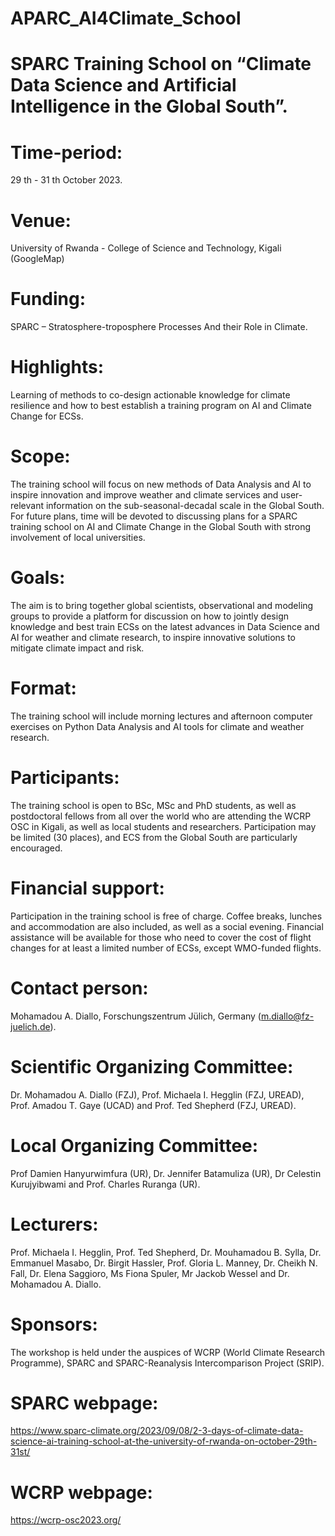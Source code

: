 # APARC_AI4Climate_School
# SPARC Training School on “Climate Data Science and Artificial Intelligence in the Global South”.

# Time-period: 
29 th - 31 th October 2023.
# Venue: 
University of Rwanda - College of Science and Technology, Kigali (GoogleMap)
# Funding: 
SPARC – Stratosphere-troposphere Processes And their Role in Climate.
# Highlights: 
Learning of methods to co-design actionable knowledge for climate resilience and how to best establish a training program on AI and Climate Change for ECSs.

# Scope: 
The training school will focus on new methods of Data Analysis and AI to inspire innovation and improve weather and climate services and user-relevant information on the sub-seasonal-decadal scale in the Global South. For future plans, time will be devoted to discussing plans for a SPARC training school on AI and Climate Change in the Global South with strong involvement of local universities.

# Goals:
The aim is to bring together global scientists, observational and modeling groups to provide a platform for discussion on how to jointly design knowledge and best train ECSs on the latest advances in Data Science and AI for weather and climate research, to inspire innovative solutions to mitigate climate impact and risk.

# Format: 
The training school will include morning lectures and afternoon computer exercises on Python Data Analysis and AI tools for climate and weather research.

# Participants: 
The training school is open to BSc, MSc and PhD students, as well as postdoctoral fellows from all over the world who are attending the WCRP OSC in Kigali, as well as local students and researchers. Participation may be limited (30 places), and ECS from the Global South are particularly encouraged.

# Financial support: 
Participation in the training school is free of charge. Coffee breaks, lunches and accommodation are also included, as well as a social evening. Financial assistance will be available for those who need to cover the cost of flight changes for at least a limited number of ECSs, except WMO-funded flights.

# Contact person: 
Mohamadou A. Diallo, Forschungszentrum Jülich, Germany (m.diallo@fz-juelich.de).

# Scientific Organizing Committee: 
Dr. Mohamadou A. Diallo (FZJ), Prof. Michaela I. Hegglin (FZJ, UREAD), Prof. Amadou T. Gaye (UCAD) and Prof. Ted Shepherd (FZJ, UREAD). 

# Local Organizing Committee: 
Prof Damien Hanyurwimfura (UR), Dr. Jennifer Batamuliza (UR), Dr Celestin Kurujyibwami and Prof. Charles Ruranga (UR).

# Lecturers: 
Prof. Michaela I. Hegglin, Prof. Ted Shepherd, Dr. Mouhamadou B. Sylla, Dr. Emmanuel Masabo, Dr. Birgit Hassler, Prof. Gloria L. Manney, Dr. Cheikh N. Fall, Dr. Elena Saggioro, Ms Fiona Spuler, Mr Jackob Wessel and Dr. Mohamadou A. Diallo.

# Sponsors: 
The workshop is held under the auspices of WCRP (World Climate Research Programme), SPARC and SPARC-Reanalysis Intercomparison Project (SRIP).

# SPARC webpage: 
https://www.sparc-climate.org/2023/09/08/2-3-days-of-climate-data-science-ai-training-school-at-the-university-of-rwanda-on-october-29th-31st/

# WCRP webpage: 
https://wcrp-osc2023.org/
